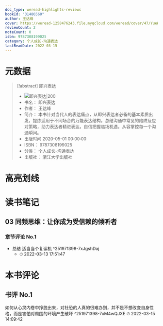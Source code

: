 ```yaml
---
doc_type: weread-highlights-reviews
bookId: "31486560"
author: 王达峰
cover: https://weread-1258476243.file.myqcloud.com/weread/cover/47/YueWen_31486560/t7_YueWen_31486560.jpg
reviewCount: 2
noteCount: 0
isbn: 9787308199025
category: 个人成长-沟通表达
lastReadDate: 2022-03-15
---
```

# 元数据
> [!abstract] 即兴表达
> - ![ 即兴表达|200](https://weread-1258476243.file.myqcloud.com/weread/cover/47/YueWen_31486560/t7_YueWen_31486560.jpg)
> - 书名： 即兴表达
> - 作者： 王达峰
> - 简介： 本书针对当代人的表达痛点，从即兴表达者必备的基本素质出发，提炼适用于不同场合的万能表达结构，总结沟通中常见的陷阱及应对策略，助力表达者精进表达，自信把握临场机遇，从容掌控每一个沟通瞬间。
> - 出版时间 2020-05-01 00:00:00
> - ISBN： 9787308199025
> - 分类： 个人成长-沟通表达
> - 出版社： 浙江大学出版社

# 高亮划线

# 读书笔记

## 03 同频思维：让你成为受信赖的倾听者

### 章节评论 No.1
- 总结 适当当个复读机 ^251971398-7xJgshDaj
    - ⏱ 2022-03-13 17:51:47    
# 本书评论

## 书评 No.1 
如何从心灵内卷中挣脱出来，对社恐的人真的很难办到，并不是不想改变自身性格，而是害怕对周围的环境产生破坏  ^251971398-7xM4wQJXE
⏱ 2022-03-15 14:09:42
